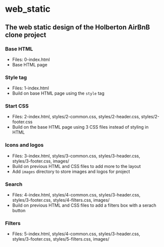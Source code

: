# web_static

## The web static design of the Holberton AirBnB clone project
### Base HTML
* Files: 0-index.html
* Base HTML page

### Style tag
* Files: 1-index.html
* Build on base HTML page using the `style` tag

### Start CSS
* Files: 2-index.html, styles/2-common.css, styles/2-header.css, styles/2-footer.css
* Build on the base HTML page using 3 CSS files instead of styling in HTML

### Icons and logos
* Files: 3-index.html, styles/3-common.css, styles/3-header.css, styles/3-footer.css, images/
* Build on previous HTML and CSS files to add more to the layout
* Add `images` directory to store images and logos for project

### Search
* Files: 4-index.html, styles/4-common.css, styles/3-header.css, styles/3-footer.css, styles/4-filters.css, images/
* Build on previous HTML and CSS files to add a filters box with a serach button

### Filters
* Files: 5-index.html, styles/4-common.css, styles/3-header.css, styles/3-footer.css, styles/5-filters.css, images/

